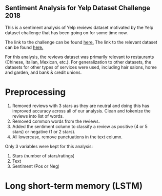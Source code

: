 ## Sentiment Analysis for Yelp Dataset Challenge 2018

This is a sentiment analysis of Yelp reviews dataset motivated by the Yelp dataset challenge that has been going on for some time now.

The link to the challenge can be found [here.](https://www.yelp.com/dataset/challenge)
The link to the relevant dataset can be found [here.](https://www.yelp.com/dataset/download)

For this analysis, the reviews dataset was primarily relevant to restaurants (Chinese, Italian, Mexican, etc.). For generalization to other datasets, the datasets for other types of services were used, including hair salons, home and garden, and bank & credit unions.

# Preprocessing

1. Removed reviews with 3 stars as they are neutral and doing this has improved accuracy across all of our analysis.
Clean and tokenize the reviews into list of words.
2. Removed common words from the reviews.
3. Added the sentiment column to classify a review as positive (4 or 5 stars) or negative (1 or 2 stars).
4. All lowercase, remove punctuations in the text column.

Only 3 variables were kept for this analysis: 
  1. Stars (number of stars/ratings)
  2. Text
  3. Sentiment (Pos or Neg)

# Long short-term memory (LSTM) 

